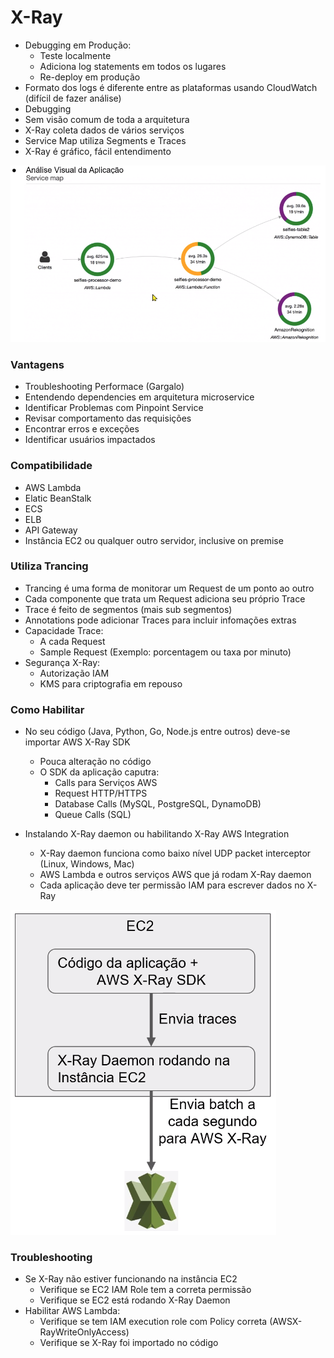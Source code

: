 # X-Ray

- Debugging em Produção:
    - Teste localmente
    - Adiciona log statements em todos os lugares
    - Re-deploy em produção
- Formato dos logs é diferente entre as plataformas usando CloudWatch (difícil de fazer análise)
- Debugging
- Sem visão comum de toda a arquitetura
- X-Ray coleta dados de vários serviços
- Service Map utiliza Segments e Traces
- X-Ray é gráfico, fácil entendimento

![Screenshot from 2022-06-15 21-54-45.png](X-Ray%20506ba319c34747a797133075387ceb9d/Screenshot_from_2022-06-15_21-54-45.png)

### Vantagens

- Troubleshooting Performace (Gargalo)
- Entendendo dependencies em arquitetura microservice
- Identificar Problemas com Pinpoint Service
- Revisar comportamento das requisições
- Encontrar erros e exceções
- Identificar usuários impactados

### Compatibilidade

- AWS Lambda
- Elatic BeanStalk
- ECS
- ELB
- API Gateway
- Instância EC2 ou qualquer outro servidor, inclusive on premise

### Utiliza Trancing

- Trancing é uma forma de monitorar um Request de um ponto ao outro
- Cada componente que trata um Request adiciona seu próprio Trace
- Trace é feito de segmentos (mais sub segmentos)
- Annotations pode adicionar Traces para incluir infomações extras
- Capacidade Trace:
    - A cada Request
    - Sample Request (Exemplo: porcentagem ou taxa por minuto)
- Segurança X-Ray:
    - Autorização IAM
    - KMS para criptografia em repouso

### Como Habilitar

- No seu código (Java, Python, Go, Node.js entre outros) deve-se importar AWS X-Ray SDK
    - Pouca alteração no código
    - O SDK da aplicação caputra:
        - Calls para Serviços AWS
        - Request HTTP/HTTPS
        - Database Calls (MySQL, PostgreSQL, DynamoDB)
        - Queue Calls (SQL)

- Instalando X-Ray daemon ou habilitando X-Ray AWS Integration
    - X-Ray daemon funciona como baixo nível UDP packet interceptor (Linux, Windows, Mac)
    - AWS Lambda e outros serviços AWS que já rodam X-Ray daemon
    - Cada aplicação deve ter permissão IAM para escrever dados no X-Ray

![Screenshot from 2022-06-15 22-08-34.png](X-Ray%20506ba319c34747a797133075387ceb9d/Screenshot_from_2022-06-15_22-08-34.png)

### Troubleshooting

- Se X-Ray não estiver funcionando na instância EC2
    - Verifique se EC2 IAM Role tem a correta permissão
    - Verifique se EC2 está rodando X-Ray Daemon
- Habilitar AWS Lambda:
    - Verifique se tem IAM execution role com Policy correta (AWSX-RayWriteOnlyAccess)
    - Verifique se X-Ray foi importado no código